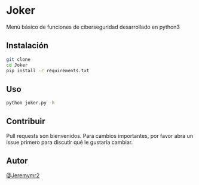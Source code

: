 # Joker
Menú básico de funciones de ciberseguridad desarrollado en python3

## Instalación
```bash
git clone
cd Joker
pip install -r requirements.txt
```

## Uso
```bash
python joker.py -h
```

## Contribuir
Pull requests son bienvenidos. Para cambios importantes, por favor abra un issue primero para discutir qué le gustaría cambiar.

## Autor
[@Jeremymr2](https://github.com/Jeremymr2)